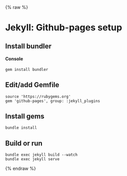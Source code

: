 {% raw %}

# Jekyll: Github-pages setup

## Install bundler
#### Console
```
gem install bundler
```

## Edit/add Gemfile
```
source 'https://rubygems.org'
gem 'github-pages', group: :jekyll_plugins
```

## Install gems
```
bundle install
```

## Build or run
```
bundle exec jekyll build --watch
bundle exec jekyll serve
```

{% endraw %}
